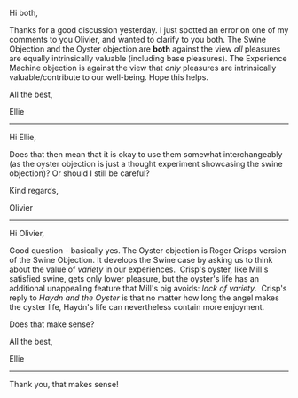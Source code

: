 Hi both, 

  

Thanks for a good discussion yesterday. I just spotted an error on one of my comments to you Olivier, and wanted to clarify to you both. The Swine Objection and the Oyster objection are **both** against the view _all_ pleasures are equally intrinsically valuable (including base pleasures). The Experience Machine objection is against the view that _only_ pleasures are intrinsically valuable/contribute to our well-being. Hope this helps. 

  

All the best, 

Ellie

---
Hi Ellie,

  

Does that then mean that it is okay to use them somewhat interchangeably (as the oyster objection is just a thought experiment showcasing the swine objection)? Or should I still be careful?

  

Kind regards,

Olivier

---
Hi Olivier, 

  

Good question - basically yes. The Oyster objection is Roger Crisps version of the Swine Objection. It develops the Swine case by asking us to think about the value of _variety_ in our experiences.  Crisp's oyster, like Mill's satisfied swine, gets only lower pleasure, but the oyster's life has an additional unappealing feature that Mill's pig avoids: _lack of variety_.  Crisp's reply to _Haydn and the Oyster_ is that no matter how long the angel makes the oyster life, Haydn's life can nevertheless contain more enjoyment.

  

Does that make sense? 

  

All the best, 

Ellie

---
Thank you, that makes sense!

